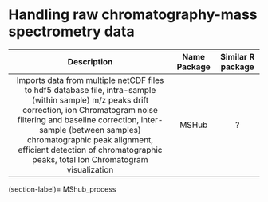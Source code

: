 # Handling raw chromatography-mass spectrometry data


| Description              | Name Package  |Similar R package|   
|:------------------------:|:-------------:|:---------------:|
|Imports data from multiple netCDF files to hdf5 database file, intra-sample (within sample) m/z peaks drift correction, ion Chromatogram noise filtering and baseline correction, inter-sample (between samples) chromatographic peak alignment, efficient detection of chromatographic peaks, total Ion Chromatogram visualization              | MSHub         |        ?        | 

(section-label)= MShub_process
